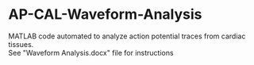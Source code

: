 # AP-CAL-Waveform-Analysis
MATLAB code automated to analyze action potential traces from cardiac tissues.
<br> See "Waveform Analysis.docx" file for instructions
